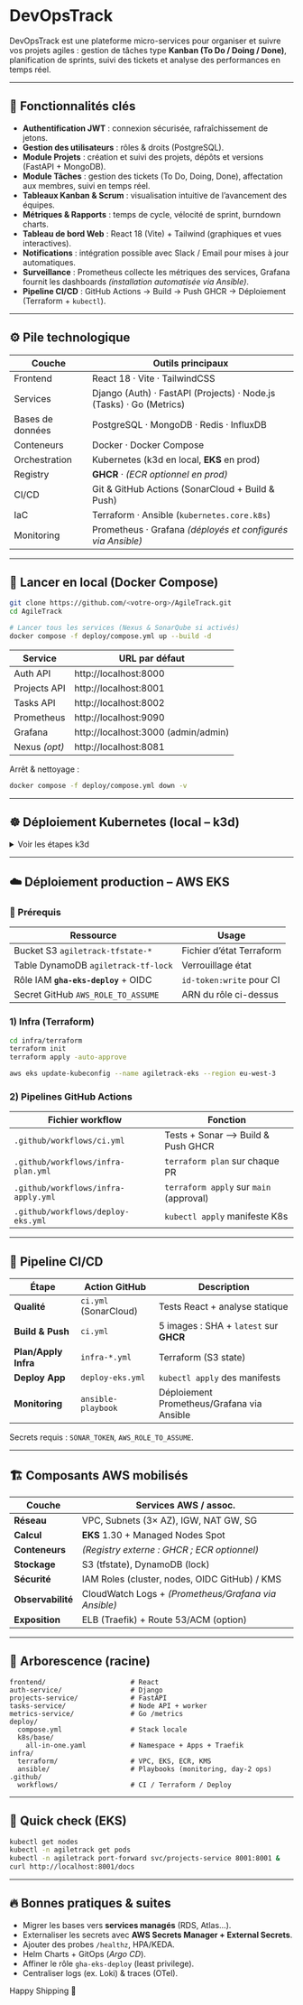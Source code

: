 # DevOpsTrack

DevOpsTrack est une plateforme micro-services pour organiser et suivre vos projets agiles : gestion de tâches type **Kanban (To Do / Doing / Done)**, planification de sprints, suivi des tickets et analyse des performances en temps réel.

---

## 🚩 Fonctionnalités clés

* **Authentification JWT** : connexion sécurisée, rafraîchissement de jetons.  
* **Gestion des utilisateurs** : rôles & droits (PostgreSQL).  
* **Module Projets** : création et suivi des projets, dépôts et versions (FastAPI + MongoDB).  
* **Module Tâches** : gestion des tickets (To Do, Doing, Done), affectation aux membres, suivi en temps réel.  
* **Tableaux Kanban & Scrum** : visualisation intuitive de l’avancement des équipes.  
* **Métriques & Rapports** : temps de cycle, vélocité de sprint, burndown charts.  
* **Tableau de bord Web** : React 18 (Vite) + Tailwind (graphiques et vues interactives).  
* **Notifications** : intégration possible avec Slack / Email pour mises à jour automatiques.  
* **Surveillance** : Prometheus collecte les métriques des services, Grafana fournit les dashboards *(installation automatisée via Ansible)*.  
* **Pipeline CI/CD** : GitHub Actions → Build → Push GHCR → Déploiement (Terraform + `kubectl`).  

---

## ⚙️ Pile technologique

| Couche           | Outils principaux                                                   |
| ---------------- | ------------------------------------------------------------------- |
| Frontend         | React 18 · Vite · TailwindCSS                                       |
| Services         | Django (Auth) · FastAPI (Projects) · Node.js (Tasks) · Go (Metrics) |
| Bases de données | PostgreSQL · MongoDB · Redis · InfluxDB                             |
| Conteneurs       | Docker · Docker Compose                                             |
| Orchestration    | Kubernetes (k3d en local, **EKS** en prod)                          |
| Registry         | **GHCR** · *(ECR optionnel en prod)*                                |
| CI/CD            | Git & GitHub Actions (SonarCloud + Build & Push)                    |
| IaC              | Terraform · Ansible (`kubernetes.core.k8s`)                         |
| Monitoring       | Prometheus · Grafana *(déployés et configurés via Ansible)*         |

---

## 🚀 Lancer en **local** (Docker Compose)

```bash
git clone https://github.com/<votre-org>/AgileTrack.git
cd AgileTrack

# Lancer tous les services (Nexus & SonarQube si activés)
docker compose -f deploy/compose.yml up --build -d
```

| Service       | URL par défaut                  |
| ------------- | --------------------------------|
| Auth API      | http://localhost:8000           |
| Projects API  | http://localhost:8001           |
| Tasks API     | http://localhost:8002           |
| Prometheus    | http://localhost:9090           |
| Grafana       | http://localhost:3000 (admin/admin) |
| Nexus *(opt)* | http://localhost:8081           |

Arrêt & nettoyage :

```bash
docker compose -f deploy/compose.yml down -v
```

---

## ☸️ Déploiement **Kubernetes (local – k3d)**

<details>
<summary>Voir les étapes k3d</summary>

### 1) Cluster

```bash
k3d cluster create agiletrack --servers 1 --agents 2 -p "80:80@loadbalancer"
kubectl config use-context k3d-agiletrack
```

### 2) Pull-secret GHCR

```bash
kubectl apply -f deploy/k8s/base/namespaces.yaml

kubectl -n agiletrack create secret docker-registry image-pull-ghcr \
  --docker-server=ghcr.io \
  --docker-username=<gh-user> \
  --docker-password=<PAT> \
  --docker-email=<email>

kubectl -n agiletrack patch serviceaccount default -p \
  '{"imagePullSecrets":[{"name":"image-pull-ghcr"}]}'
```

### 3) Bases de données (Helm)

```bash
helm repo add bitnami https://charts.bitnami.com/bitnami
helm repo update

helm install auth-db      bitnami/postgresql -n agiletrack \
  --set auth.username=postgres,auth.password=postgres,auth.database=auth

helm install projects-db  bitnami/mongodb    -n agiletrack --set auth.enabled=false
helm install tasks-redis  bitnami/redis      -n agiletrack --set auth.enabled=false
helm install metrics-db   bitnami/influxdb2  -n agiletrack \
  --set adminUser.username=admin,adminUser.password=admin123,adminUser.token=dev-token
```

### 4) Applications

```bash
kubectl apply -f deploy/k8s/base/all-in-one.yaml
kubectl -n agiletrack get pods
```

### 5) Monitoring via Ansible

```bash
cd infra/ansible
ansible-playbook -i inventory.yml playbooks/monitoring.yml
```

*(Déploie Prometheus Operator + Grafana et configure les dashboards automatiquement.)*

</details>

---

## ☁️ Déploiement **production – AWS EKS**

### 🔑 Prérequis

| Ressource                            | Usage                    |
| ------------------------------------ | ------------------------ |
| Bucket S3 `agiletrack-tfstate-*`     | Fichier d’état Terraform |
| Table DynamoDB `agiletrack-tf-lock`  | Verrouillage état        |
| Rôle IAM **`gha-eks-deploy`** + OIDC | `id-token:write` pour CI |
| Secret GitHub `AWS_ROLE_TO_ASSUME`   | ARN du rôle ci-dessus    |

### 1) Infra (Terraform)

```bash
cd infra/terraform
terraform init
terraform apply -auto-approve

aws eks update-kubeconfig --name agiletrack-eks --region eu-west-3
```

### 2) Pipelines GitHub Actions

| Fichier workflow                    | Fonction                                |
| ----------------------------------- | --------------------------------------- |
| `.github/workflows/ci.yml`          | Tests + Sonar ⟶ Build & Push GHCR       |
| `.github/workflows/infra-plan.yml`  | `terraform plan` sur chaque PR          |
| `.github/workflows/infra-apply.yml` | `terraform apply` sur `main` (approval) |
| `.github/workflows/deploy-eks.yml`  | `kubectl apply` manifeste K8s           |

---

## 🔄 Pipeline **CI/CD**

| Étape                | Action GitHub         | Description                                |
| -------------------- | --------------------- | ------------------------------------------ |
| **Qualité**          | `ci.yml` (SonarCloud) | Tests React + analyse statique             |
| **Build & Push**     | `ci.yml`              | 5 images : SHA + `latest` sur **GHCR**     |
| **Plan/Apply Infra** | `infra-*.yml`         | Terraform (S3 state)                       |
| **Deploy App**       | `deploy-eks.yml`      | `kubectl apply` des manifests              |
| **Monitoring**       | `ansible-playbook`    | Déploiement Prometheus/Grafana via Ansible |

Secrets requis : `SONAR_TOKEN`, `AWS_ROLE_TO_ASSUME`.

---

## 🏗️ Composants **AWS** mobilisés

| Couche            | Services AWS / assoc.                                  |
| ----------------- | ------------------------------------------------------ |
| **Réseau**        | VPC, Subnets (3× AZ), IGW, NAT GW, SG                  |
| **Calcul**        | **EKS** 1.30 + Managed Nodes Spot                      |
| **Conteneurs**    | *(Registry externe : GHCR ; ECR optionnel)*            |
| **Stockage**      | S3 (tfstate), DynamoDB (lock)                          |
| **Sécurité**      | IAM Roles (cluster, nodes, OIDC GitHub) / KMS          |
| **Observabilité** | CloudWatch Logs + *(Prometheus/Grafana via Ansible)*   |
| **Exposition**    | ELB (Traefik) + Route 53/ACM (option)                  |

---

## 📂 Arborescence (racine)

```
frontend/                     # React
auth-service/                 # Django
projects-service/             # FastAPI
tasks-service/                # Node API + worker
metrics-service/              # Go /metrics
deploy/
  compose.yml                 # Stack locale
  k8s/base/
    all-in-one.yaml           # Namespace + Apps + Traefik
infra/
  terraform/                  # VPC, EKS, ECR, KMS
  ansible/                    # Playbooks (monitoring, day-2 ops)
.github/
  workflows/                  # CI / Terraform / Deploy
```

---

## 🧪 Quick check (EKS)

```bash
kubectl get nodes
kubectl -n agiletrack get pods
kubectl -n agiletrack port-forward svc/projects-service 8001:8001 &
curl http://localhost:8001/docs
```

---

## 🔥 Bonnes pratiques & suites

* Migrer les bases vers **services managés** (RDS, Atlas…).
* Externaliser les secrets avec **AWS Secrets Manager + External Secrets**.
* Ajouter des probes `/healthz`, HPA/KEDA.
* Helm Charts + GitOps (*Argo CD*).
* Affiner le rôle `gha-eks-deploy` (least privilege).
* Centraliser logs (ex. Loki) & traces (OTel).

Happy Shipping 🚀



